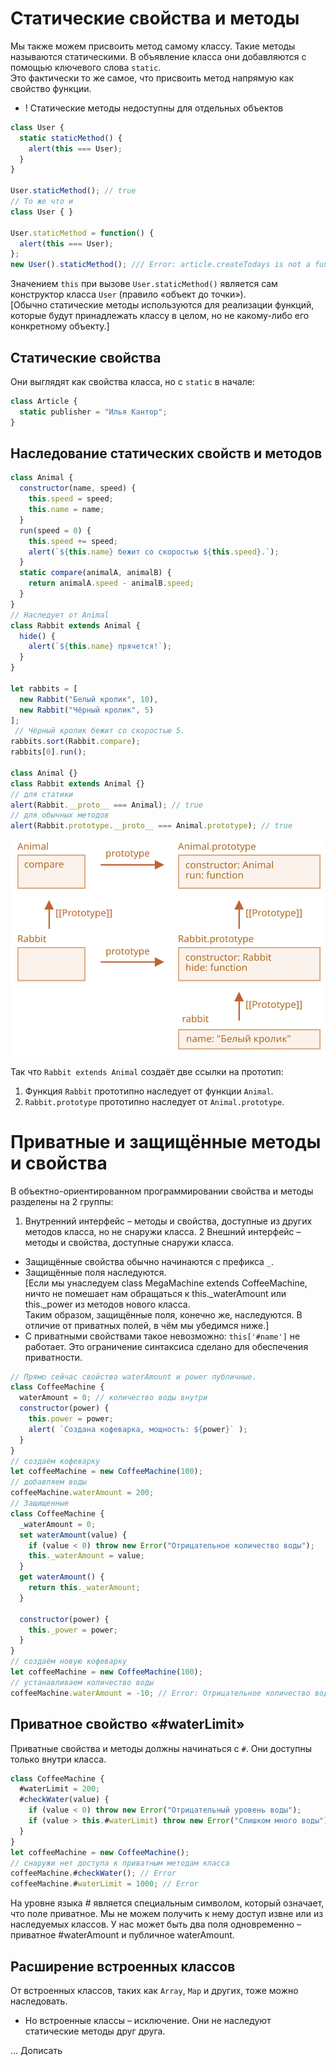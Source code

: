 # Статические свойства и методы

Мы также можем присвоить метод самому классу. Такие методы называются статическими. В объявление класса они добавляются с помощью ключевого слова `static`.\
Это фактически то же самое, что присвоить метод напрямую как свойство функции.
- ! Статические методы недоступны для отдельных объектов
```js
class User {
  static staticMethod() {
    alert(this === User);
  }
}

User.staticMethod(); // true
// То же что и
class User { }

User.staticMethod = function() {
  alert(this === User);
};
new User().staticMethod(); /// Error: article.createTodays is not a function
```
Значением `this` при вызове `User.staticMethod()` является сам конструктор класса `User` (правило «объект до точки»).\
[Обычно статические методы используются для реализации функций, которые будут принадлежать классу в целом, но не какому-либо его конкретному объекту.]

## Статические свойства
Они выглядят как свойства класса, но с `static` в начале:
```js
class Article {
  static publisher = "Илья Кантор";
}
```
## Наследование статических свойств и методов
```js
class Animal {
  constructor(name, speed) {
    this.speed = speed;
    this.name = name;
  }
  run(speed = 0) {
    this.speed += speed;
    alert(`${this.name} бежит со скоростью ${this.speed}.`);
  }
  static compare(animalA, animalB) {
    return animalA.speed - animalB.speed;
  }
}
// Наследует от Animal
class Rabbit extends Animal {
  hide() {
    alert(`${this.name} прячется!`);
  }
}

let rabbits = [
  new Rabbit("Белый кролик", 10),
  new Rabbit("Чёрный кролик", 5)
];
 // Чёрный кролик бежит со скоростью 5.
rabbits.sort(Rabbit.compare);
rabbits[0].run();

class Animal {}
class Rabbit extends Animal {}
// для статики
alert(Rabbit.__proto__ === Animal); // true
// для обычных методов
alert(Rabbit.prototype.__proto__ === Animal.prototype); // true
```

![](../../../_img/animal-rabbit-static.svg)

Так что `Rabbit extends Animal` создаёт две ссылки на прототип:
1. Функция `Rabbit` прототипно наследует от функции `Animal`.
2. `Rabbit.prototype` прототипно наследует от `Animal.prototype`.

# Приватные и защищённые методы и свойства

В объектно-ориентированном программировании свойства и методы разделены на 2 группы:
1. Внутренний интерфейс – методы и свойства, доступные из других методов класса, но не снаружи класса.
2 Внешний интерфейс – методы и свойства, доступные снаружи класса.
- Защищённые свойства обычно начинаются с префикса `_`.
- Защищённые поля наследуются.\
[Если мы унаследуем class MegaMachine extends CoffeeMachine, ничто не помешает нам обращаться к this._waterAmount или this._power из методов нового класса.\
Таким образом, защищённые поля, конечно же, наследуются. В отличие от приватных полей, в чём мы убедимся ниже.]
- С приватными свойствами такое невозможно: `this['#name']` не работает. Это ограничение синтаксиса сделано для обеспечения приватности.
```js
// Прямо сейчас свойства waterAmount и power публичные.
class CoffeeMachine {
  waterAmount = 0; // количество воды внутри
  constructor(power) {
    this.power = power;
    alert( `Создана кофеварка, мощность: ${power}` );
  }
}
// создаём кофеварку
let coffeeMachine = new CoffeeMachine(100);
// добавляем воды
coffeeMachine.waterAmount = 200;
// Защищенные
class CoffeeMachine {
  _waterAmount = 0;
  set waterAmount(value) {
    if (value < 0) throw new Error("Отрицательное количество воды");
    this._waterAmount = value;
  }
  get waterAmount() {
    return this._waterAmount;
  }

  constructor(power) {
    this._power = power;
  }
}
// создаём новую кофеварку
let coffeeMachine = new CoffeeMachine(100);
// устанавливаем количество воды
coffeeMachine.waterAmount = -10; // Error: Отрицательное количество воды
```
## Приватное свойство «#waterLimit»
Приватные свойства и методы должны начинаться с `#`. Они доступны только внутри класса.
```js
class CoffeeMachine {
  #waterLimit = 200;
  #checkWater(value) {
    if (value < 0) throw new Error("Отрицательный уровень воды");
    if (value > this.#waterLimit) throw new Error("Слишком много воды");
  }
}
let coffeeMachine = new CoffeeMachine();
// снаружи нет доступа к приватным методам класса
coffeeMachine.#checkWater(); // Error
coffeeMachine.#waterLimit = 1000; // Error
```
На уровне языка # является специальным символом, который означает, что поле приватное. Мы не можем получить к нему доступ извне или из наследуемых классов. У нас может быть два поля одновременно – приватное #waterAmount и публичное waterAmount.

## Расширение встроенных классов

От встроенных классов, таких как `Array`, `Map` и других, тоже можно наследовать.
- Но встроенные классы – исключение. Они не наследуют статические методы друг друга.

... Дописать
```js
```

```js
```

```js
```

```js
```

```js
```

```js
```

```js
```

```js
```